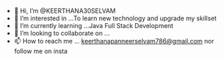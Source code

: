 - 👋 Hi, I’m @KEERTHANA30SELVAM
- 👀 I’m interested in ...To learn new technology and upgrade my skillset 
- 🌱 I’m currently learning ...Java Full Stack Development 
- 💞️ I’m looking to collaborate on ... 
- 📫 How to reach me ... keerthanapanneerselvam786@gmail.com nor follow me on insta

<!---
KEERTHANA30SELVAM/KEERTHANA30SELVAM is a ✨ special ✨ repository because its `README.md` (this file) appears on your GitHub profile.
You can click the Preview link to take a look at your changes.
--->
